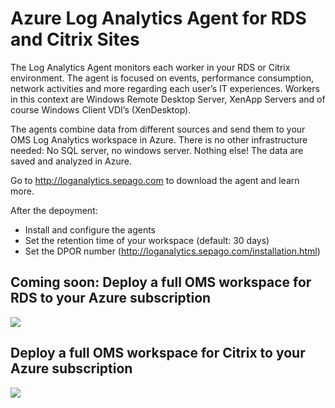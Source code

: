 # Azure Log Analytics Agent for RDS and Citrix Sites

The Log Analytics Agent monitors each worker in your RDS or Citrix environment. The agent is focused on events, performance consumption, network activities and more regarding each user’s IT experiences. Workers in this context are Windows Remote Desktop Server, XenApp Servers and of course Windows Client VDI’s (XenDesktop).

The agents combine data from different sources and send them to your OMS Log Analytics workspace in Azure. There is no other infrastructure needed: No SQL server, no windows server. Nothing else! The data are saved and analyzed in Azure.

Go to http://loganalytics.sepago.com to download the agent and learn more.

After the depoyment:
- Install and configure the agents
- Set the retention time of your workspace (default: 30 days)
- Set the DPOR number (http://loganalytics.sepago.com/installation.html)

## Coming soon: Deploy a full OMS workspace for RDS to your Azure subscription
<a href="https://portal.azure.com/#create/Microsoft.Template/uri/https%3A%2F%2Fraw.githubusercontent.com%2FMarcelMeurer%2FLogAnalytics-for-Citrix%2Fmaster%2FITPC-OMS-Citrix.json" target="_blank">
    <img src="http://azuredeploy.net/deploybutton.png"/>
</a>

## Deploy a full OMS workspace for Citrix to your Azure subscription
<a href="https://portal.azure.com/#create/Microsoft.Template/uri/https%3A%2F%2Fraw.githubusercontent.com%2FMarcelMeurer%2FLogAnalytics-for-Citrix%2Fmaster%2FITPC-OMS-Citrix.json" target="_blank">
    <img src="http://azuredeploy.net/deploybutton.png"/>
</a>
